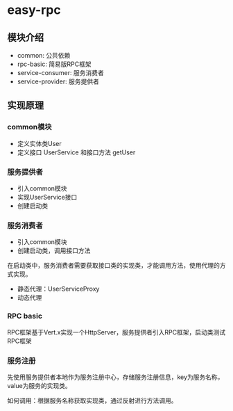 # easy-rpc

## 模块介绍

- common: 公共依赖
- rpc-basic: 简易版RPC框架
- service-consumer: 服务消费者
- service-provider: 服务提供者

## 实现原理

### common模块

- 定义实体类User
- 定义接口 UserService 和接口方法 getUser

### 服务提供者

- 引入common模块
- 实现UserService接口
- 创建启动类

### 服务消费者

- 引入common模块
- 创建启动类，调用接口方法 

在启动类中，服务消费者需要获取接口类的实现类，才能调用方法，使用代理的方式实现。
- 静态代理：UserServiceProxy
- 动态代理

### RPC basic

RPC框架基于Vert.x实现一个HttpServer，服务提供者引入RPC框架，启动类测试RPC框架

### 服务注册

先使用服务提供者本地作为服务注册中心，存储服务注册信息，key为服务名称，value为服务的实现类。

如何调用：根据服务名称获取实现类，通过反射进行方法调用。